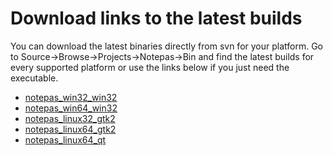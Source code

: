 # Download links to the latest builds #

You can download the latest binaries directly from svn for your platform.
Go to Source->Browse->Projects->Notepas->Bin and find the latest builds for every supported platform or use the links below if you just need the executable.

  * [notepas\_win32\_win32](http://notepas.googlecode.com/svn/projects/notepas/bin/i386-win32-win32/notepas.exe)
  * [notepas\_win64\_win32](http://notepas.googlecode.com/svn/projects/notepas/bin/x86_64-win64-win32/notepas.exe)
  * [notepas\_linux32\_gtk2](http://notepas.googlecode.com/svn/projects/notepas/bin/i386-linux-gtk2/notepas)
  * [notepas\_linux64\_gtk2](http://notepas.googlecode.com/svn/projects/notepas/bin/x86_64-linux-gtk2/notepas)
  * [notepas\_linux64\_qt](http://notepas.googlecode.com/svn/projects/notepas/bin/x86_64-linux-qt/notepas)